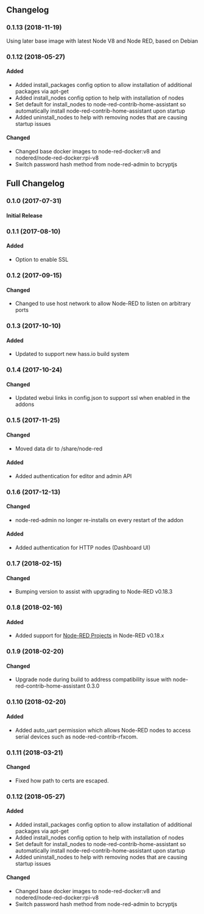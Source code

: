 ## Changelog

### 0.1.13 (2018-11-19)

Using later base image with latest Node V8 and Node RED, based on Debian

### 0.1.12 (2018-05-27)
#### Added
- Added install_packages config option to allow installation of additional packages via apt-get
- Added install_nodes config option to help with installation of nodes
- Set default for install_nodes to node-red-contrib-home-assistant so automatically install node-red-contrib-home-assistant upon startup
- Added uninstall_nodes to help with removing nodes that are causing startup issues

#### Changed
- Changed base docker images to node-red-docker:v8 and nodered/node-red-docker:rpi-v8
- Switch password hash method from node-red-admin to bcryptjs


## Full Changelog

### 0.1.0 (2017-07-31)
#### Initial Release

### 0.1.1 (2017-08-10)
#### Added
- Option to enable SSL

### 0.1.2 (2017-09-15)
#### Changed
- Changed to use host network to allow Node-RED to listen on arbitrary ports

### 0.1.3 (2017-10-10)
#### Added
- Updated to support new hass.io build system

### 0.1.4 (2017-10-24)
#### Changed
- Updated webui links in config.json to support ssl when enabled in the addons

### 0.1.5 (2017-11-25)
#### Changed
- Moved data dir to /share/node-red
#### Added
- Added authentication for editor and admin API

### 0.1.6 (2017-12-13)
#### Changed
- node-red-admin no longer re-installs on every restart of the addon
#### Added
- Added authentication for HTTP nodes (Dashboard UI)

### 0.1.7 (2018-02-15)
#### Changed
- Bumping version to assist with upgrading to Node-RED v0.18.3

### 0.1.8 (2018-02-16)
#### Added
- Added support for [Node-RED Projects](https://nodered.org/docs/user-guide/projects/) in Node-RED v0.18.x

### 0.1.9 (2018-02-20)
#### Changed
- Upgrade node during build to address compatibility issue with node-red-contrib-home-assistant 0.3.0

### 0.1.10 (2018-02-20)
#### Added
- Added auto_uart permission which allows Node-RED nodes to access serial devices such as node-red-contrib-rfxcom.

### 0.1.11 (2018-03-21)
#### Changed
- Fixed how path to certs are escaped.

### 0.1.12 (2018-05-27)
#### Added
- Added install_packages config option to allow installation of additional packages via apt-get
- Added install_nodes config option to help with installation of nodes
- Set default for install_nodes to node-red-contrib-home-assistant so automatically install node-red-contrib-home-assistant upon startup
- Added uninstall_nodes to help with removing nodes that are causing startup issues

#### Changed
- Changed base docker images to node-red-docker:v8 and nodered/node-red-docker:rpi-v8
- Switch password hash method from node-red-admin to bcryptjs
